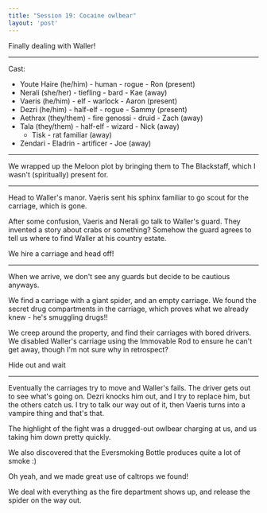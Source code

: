 ```yaml
---
title: "Session 19: Cocaine owlbear"
layout: 'post'
---
```


Finally dealing with Waller!

---

Cast:

* Youte Haire (he/him) - human - rogue - Ron (present)
* Nerali (she/her) - tiefling - bard - Kae (away)
* Vaeris (he/him) - elf - warlock - Aaron (present)
* Dezri (he/him) - half-elf - rogue - Sammy (present)
* Aethrax (they/them) - fire genossi - druid - Zach (away)
* Tala (they/them) - half-elf - wizard - Nick (away)
    * Tisk - rat familiar (away)
* Zendari - Eladrin - artificer - Joe (away)

---

We wrapped up the Meloon plot by bringing them to The Blackstaff, which I wasn't
(spiritually) present for.

---

Head to Waller's manor. Vaeris sent his sphinx familiar to go scout for the carriage, which is gone.

After some confusion, Vaeris and Nerali go talk to Waller's guard. They invented a story about crabs or something? Somehow the guard agrees to tell us where to find Waller at his country estate.

We hire a carriage and head off!

---

When we arrive, we don't see any guards but decide to be cautious anyways.

We find a carriage with a giant spider, and an empty carriage. We found the secret drug compartments in the carriage, which proves what we already knew - he's smuggling drugs!!

We creep around the property, and find their carriages with bored drivers. We disabled Waller's carriage using the Immovable Rod to ensure he can't get away, though I'm not sure why in retrospect?

Hide out and wait

---

Eventually the carriages try to move and Waller's fails. The driver gets out to see what's going on. Dezri knocks him out, and I try to replace him, but the others catch us. I try to talk our way out of it, then Vaeris turns into a vampire thing and that's that.

The highlight of the fight was a drugged-out owlbear charging at us, and us taking him down pretty quickly.

We also discovered that the Eversmoking Bottle produces quite a lot of smoke :)

Oh yeah, and we made great use of caltrops we found!

We deal with everything as the fire department shows up, and release the spider on the way out.
